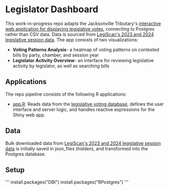 # Legislator Dashboard

This work-in-progress repo adapts the Jacksonville Tributary's [interactive web application for displaying legislative votes](https://shiny.jaxtrib.org/), connecting to Postgres rather than CSV data. Data is sourced from [LegiScan's 2023 and 2024 legislative session data](https://legiscan.com/FL/datasets). The app consists of two visualizations:
* **Voting Patterns Analysis**- a heatmap of voting patterns on contested bills by party, chamber, and session year
* **Legislator Activity Overview**- an interface for reviewing legislative activity by legislator, as well as searching bills


## Applications

The repo pipeline consists of the following R applications:

- [app.R](app.R): Reads data from the [legislative voting database](https://github.com/reliablerascal/fl-legislation-db), defines the user interface and server logic, and handles reactive expressions for the Shiny web app.

## Data
Bulk downloaded data from [LegiScan's 2023 and 2024 legislative session data](https://legiscan.com/FL/datasets) is initially saved in json_files (hidden), and transformed into the Postgres database.

## Setup
'''
install.packages("DBI")
install.packages("RPostgres")
'''